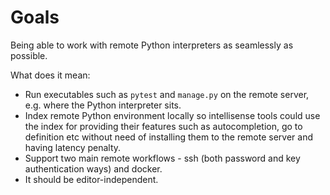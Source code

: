 # Goals

Being able to work with remote Python interpreters as seamlessly as possible.

What does it mean:
  * Run executables such as `pytest` and `manage.py` on the remote server,
    e.g. where the Python interpreter sits.
  * Index remote Python environment locally so intellisense tools could use the index
    for providing their features such as autocompletion, go to definition etc without
    need of installing them to the remote server and having latency penalty.
  * Support two main remote workflows - ssh (both password and key authentication ways)
    and docker.
  * It should be editor-independent.
